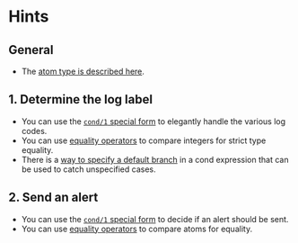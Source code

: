 # Hints

## General

- The [atom type is described here][atom].

## 1. Determine the log label

- You can use the [`cond/1` special form][cond] to elegantly handle the various log codes.
- You can use [equality operators][equality] to compare integers for strict type equality.
- There is a [way to specify a default branch][cond] in a cond expression that can be used to catch unspecified cases.

## 2. Send an alert

- You can use the [`cond/1` special form][cond] to decide if an alert should be sent.
- You can use [equality operators][equality] to compare atoms for equality.

[equality]: https://hexdocs.pm/elixir/Kernel.html#==/2
[atom]: https://hexdocs.pm/elixir/basic-types.html#atoms
[cond]: https://hexdocs.pm/elixir/case-cond-and-if.html#cond